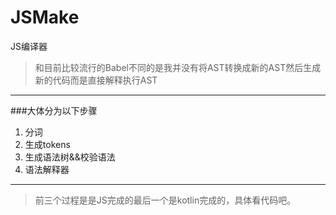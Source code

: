 # JSMake
JS编译器
>和目前比较流行的Babel不同的是我并没有将AST转换成新的AST然后生成新的代码而是直接解释执行AST  
---
###大体分为以下步骤
1. 分词
2. 生成tokens
3. 生成语法树&&校验语法
4. 语法解释器
---
>前三个过程是是JS完成的最后一个是kotlin完成的，具体看代码吧。